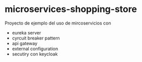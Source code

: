 # microservices-shopping-store

Proyecto de ejemplo del uso de mircoservicios con
* eureka server
* cyrcuit breaker pattern
* api gateway
* external configuration
* secutiry con keycloak
